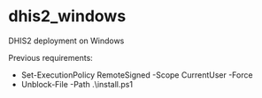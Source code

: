 # dhis2_windows
DHIS2 deployment on Windows

Previous requirements:
* Set-ExecutionPolicy RemoteSigned -Scope CurrentUser -Force
* Unblock-File -Path .\install.ps1
